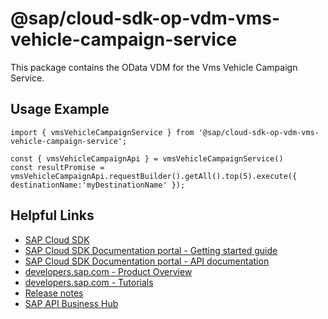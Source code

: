 # @sap/cloud-sdk-op-vdm-vms-vehicle-campaign-service

This package contains the OData VDM for the Vms Vehicle Campaign Service.

## Usage Example
```
import { vmsVehicleCampaignService } from '@sap/cloud-sdk-op-vdm-vms-vehicle-campaign-service';

const { vmsVehicleCampaignApi } = vmsVehicleCampaignService()
const resultPromise = vmsVehicleCampaignApi.requestBuilder().getAll().top(5).execute({ destinationName:'myDestinationName' });

```

## Helpful Links

- [SAP Cloud SDK](https://github.com/SAP/cloud-sdk-js)
- [SAP Cloud SDK Documentation portal - Getting started guide](https://sap.github.io/cloud-sdk/docs/js/getting-started)
- [SAP Cloud SDK Documentation portal - API documentation](https://sap.github.io/cloud-sdk/docs/js/api)
- [developers.sap.com - Product Overview](https://developers.sap.com/topics/cloud-sdk.html)
- [developers.sap.com - Tutorials](https://developers.sap.com/tutorial-navigator.html?tag=software-product:technology-platform/sap-cloud-sdk&tag=tutorial:type/tutorial&tag=programming-tool:javascript)
- [Release notes](https://help.sap.com/doc/2324e9c3b28748a4ae2ad08166d77675/1.0/en-US/js-index.html)
- [SAP API Business Hub](https://api.sap.com/)

